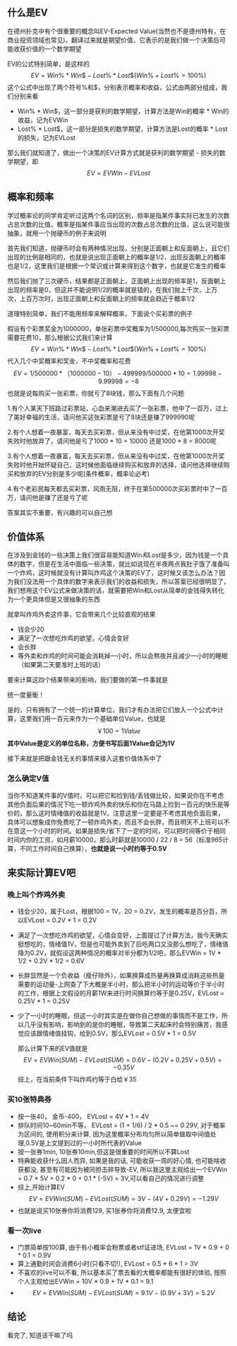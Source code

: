 ## 什么是EV

在德州扑克中有个很重要的概念叫EV-Expected Value(当然也不是德州特有，在商业投资领域也常见)，翻译过来就是期望价值，它表示的是我们做一个决策后可能收获价值的一个数学期望

EV的公式特别简单，是这样的
$$
EV = Win\% * Win\$ - Lost\% * Lost\$ (Win\%+Lost\%=100\%)
$$
这个公式中出现了两个符号%和$，分别表示概率和收益，公式由两部分组成，我们分别来看

- Win% * Win$，这一部分是获利的数学期望，计算方法是Win的概率 * Win的收益，记为EVWin
- Lost% * Lost$，这一部分是损失的数学期望，计算方法是Lost的概率 * Lost的损失，记为EVLost

那么我们就知道了，做出一个决策的EV计算方式就是获利的数学期望 - 损失的数学期望，即
$$
EV = EVWin - EVLost
$$

## 概率和频率

学过概率论的同学肯定听过这两个名词的区别，频率是指某件事实际已发生的次数占总次数的比值，概率是指某件事应当出现的次数占总次数的比值，这么说可能很抽象，就用一个抛硬币的例子来说明

首先我们知道，抛硬币时会有两种情况出现，分别是正面朝上和反面朝上，且它们出现的比例是相同的，也就是说出现正面朝上的概率是1/2，出现反面朝上的概率也是1/2，这里我们是根据一个常识或计算来得到这个数字，也就是它发生的概率

然后我们抛了三次硬币，结果都是正面朝上，正面朝上出现的频率是1，反面朝上出现的频率是0，但这并不能说明1/2的概率就是错的，在我们抛上千次，上万次，上百万次时，出现正面朝上和反面朝上的频率就会趋近于概率1/2

道理特别简单，我们不能用频率来解释概率，下面说个买彩票的例子

假设有个彩票奖金为1000000，单张彩票中奖概率为1/500000,每次购买一张彩票需要花费10，那么根据公式我们来计算
$$
EV = Win\% * Win\$ - Lost\% * Lost\$ (Win\%+Lost\%=100\%)
$$
代入几个中奖概率和奖金，不中奖概率和花费
$$
EV = 1/500000 * （1000000 - 10） - 499999/500000 * 10 = 1.99998 - 9.99998 = -8
$$
也就是说每购买一张彩票，你就亏了8块钱，那么下面有几个问题

1.有个人某天下班路过彩票站，心血来潮进去买了一张彩票，他中了一百万，过上了美好幸福的生活，请问他买这张彩票是亏了8块还是赚了999990呢

2.有个人想着一夜暴富，每天去买彩票，但从来没有中过奖，在他第1000次开奖失败时他放弃了，请问他是亏了1000 * 10 = 10000 还是1000 * 8 = 8000呢

3.有个人想着一夜暴富，每天去买彩票，但从来没有中过奖，在他第1000次开奖失败时他开始怀疑自己，这时候他面临继续购买和放弃的选择，请问他选择继续购买和放弃的EV分别是多少呢(条件概率，概率论必考)

4.有个老彩民每天都去买彩票，风雨无阻，终于在第500000次买彩票时中了一百万，请问他是赚了还是亏了呢

答案其实不重要，有兴趣的可以自己想

## 价值体系

在涉及到金钱的一些决策上我们很容易能知道Win$和Lost$是多少，因为钱是一个具体的数字，但是在生活中面临一些决策，就比如说现在半夜两点我肚子饿了准备叫一个炸鸡，这时候就没有计算叫炸鸡这个决策的EV了，这时候又该怎么办法？因为我们没法用一个具体的数字来表示我们的收益和损失，所以答案已经很明显了，我们想用这个EV公式来做决策的话，就需要把Win和Lost从简单的金钱得失转化为一个更具体但是又很抽象的东西

就拿叫炸鸡外卖这件事，它会带来几个比较直观的结果

- 钱会少20
- 满足了一次想吃炸鸡的欲望，心情会变好
- 会长胖
- 等外卖和炸鸡的时间可能会消耗掉一小时，所以会熬夜并且减少一小时的睡眠（如果第二天要准时上班的话）

要来计算这四个结果带来的影响，我们要做的第一件事就是

统一度量衡！

是的，只有拥有了一个统一的计算单位，我们才有办法把它们放入一个公式中计算，这里我们用一百元来作为一个基础单位Value，也就是
$$
￥100 = 1 Value
$$
**其中Value是定义的单位名称，方便书写后面1Value会记为1V**

接下来就是把跟金钱无关的事情来接入这套价值体系中了

### 怎么确定V值

当你不知道某件事的V值时，可以把它和捡到钱/丢钱做比较，如果说你在不考虑其他负面后果的情况下吃一顿炸鸡外卖的快乐和你在马路上捡到一百元的快乐是等价的，那么这时情绪值的收益就是1V。注意这里一定要是不考虑其他负面后果，具体可以想象成你免费吃了一顿炸鸡外卖，而且不会长胖，而且明天不上班可以不在意这一个小时的时间。如果是损失/省下了一定的时间，可以把时间等价于相同时间内你的工资，如月薪10000，那么时薪就是10000 / 22 / 8 =  56（标准965计算，不同工作时间自己换算），**也就是说一小时约等于0.5V**

## 来实际计算EV吧

### 晚上叫个炸鸡外卖
- 钱会少20，属于Lost，根据100 = 1V，20 = 0.2V，发生的概率是百分百，所以EVLost = 0.2V * 1 = 0.2V

- 满足了一次想吃炸鸡的欲望，心情会变好，上面提过了计算方法，我今天确实挺想吃的，情绪值1V，但是也可能外卖到了后吃两口又没那么想吃了，情绪值降为0.2V，就假设这两种情况的概率对半分都为1/2吧，那么EVWin = 1V * 1/2 + 0.2V * 1/2 = 0.6V

- 长胖显然是一个负收益（瘦仔除外），如果换算成热量再换算成消耗这些热量需要的运动量-上网查了下大概是半小时，那么把半小时的运动等价于半小时的工作，根据上文假设的月薪1W来进行时间换算约等于是0.25V，EVLost = 0.25V * 1 = 0.25V

- 少了一小时的睡眠，但这一小时其实是在做你自己想做的事情而不是工作，所以几乎没有影响，影响到的是你的睡眠，导致第二天起床时会特别痛苦，我感觉应该跟情绪值挂钩，给到0.5V，那么EVLost = 0.5V * 1 = 0.5V

  那么计算下来的EV值就是
  $$
  EV = EVWin(SUM) - EVLost(SUM) = 0.6V - (0.2V + 0.25V + 0.5V) = -0.35V
  $$
  综上，在当前条件下叫炸鸡约等于白给￥35


### 买10张特典券
- 按一张40， 金币-400， EVLost = 4V * 1 = 4V
- 排队时间10~60min不等， EVLost = (1 + 1/6) / 2 * 0.5 ~= 0.29V, 对于概率为区间的, 使用积分来计算, 因为这里概率分布均匀所以简单做取中间值处理,0.5V是上文提到过的一小时所代表的Value
- 按一张券1min, 10张券10min,但这是很重要的时间所以不算Lost
- 特典能收获什么因人而异, 如果是我的话, 可能收获一周的好心情, 也可能啥收获都没, 甚至有可能因为被同担击碎导致-EV, 所以我这里主观给出一个EVWin = 0.7 * 5V + 0.2 * 0 + 0.1 * (-5V) = 3V,可以看自己的情况进行调整
- 综上,开始计算EV
  $$
  EV = EVWin(SUM) - EVLost(SUM) = 3V - (4V + 0.29V) = -1.29V
  $$
- 也就是说买10张券你将消费129, 买1张券你将消费12.9, 太便宜啦

### 看一次live
- 门票简单按100算, 由于有小概率会粉票或者stf证进场, EVLost = 1V * 0.9 + 0 * 0.1 = 0.9V
- 算上通勤时间会消费6小时(只看不切!), EVLost = 0.5 * 6 * 1 = 3V
- 不喜欢的live可以不看, 所以基本买了票去看的大概率都能有很好的体验, 按照个人主观给出EVWin = 10V * 0.9 + 1V * 0.1 = 9.1
- $$
  EV = EVWin(SUM) - EVLost(SUM) = 9.1V - (0.9V + 3V) = 5.2V
  $$

## 结论
看完了, 知道该干嘛了吗
